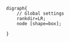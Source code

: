 ```graphviz {caption="aa"}
digraph{
    // Global settings
    rankdir=LR;
    node [shape=box];
    
}
```